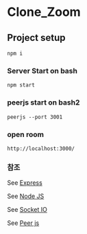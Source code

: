 # Clone_Zoom

## Project setup
```
npm i
```
### Server Start on bash
```
npm start
```

### peerjs start on bash2
```
peerjs --port 3001
```

### open room
```
http://localhost:3000/
```

### 참조
See [Express](https://expressjs.com/)

See [Node JS](https://nodejs.org/dist/latest-v16.x/docs/api/path.html#pathjoinpaths)

See [Socket IO](https://socket.io/get-started/chat#emitting-events)

See [Peer js](https://peerjs.com/)